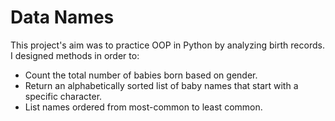 # Data Names
This project's aim was to practice OOP in Python by analyzing birth records.
I designed methods in order to:
- Count the total number of babies born based on gender.
- Return an alphabetically  sorted list of baby names that start with a specific character.
- List names ordered from most-common to least common.

